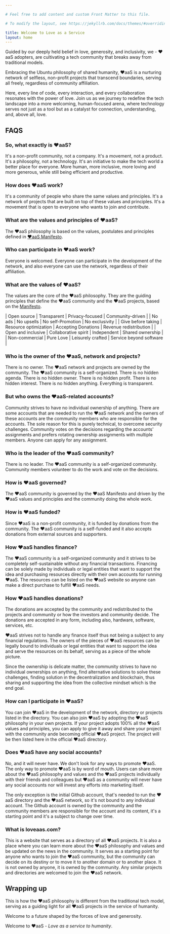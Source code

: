```yaml
---

# Feel free to add content and custom Front Matter to this file.

# To modify the layout, see https://jekyllrb.com/docs/themes/#overriding-theme-defaults

title: Welcome to Love as a Service
layout: home
---
```


Guided by our deeply held belief in love, generosity, and inclusivity, we - ❤aaS adopters, are cultivating a tech
community that breaks
away from traditional models.

Embracing the Ubuntu philosophy of shared humanity, ❤aaS is a nurturing network of selfless, non-profit projects that
transcend boundaries, serving all freely, regardless of community affiliation.

Here, every line of code, every interaction, and every collaboration resonates with the power of love. Join us as we
journey to redefine the tech landscape into a more welcoming, human-focused arena, where technology serves not just as a
tool but as a catalyst for connection, understanding, and, above all, love.

## **FAQS**

### **So, what exactly is ❤aaS?**

It's a non-profit community, not a company. It's a movement, not a product. It's a philosophy, not a technology. It's an
initiative to make the tech world a better place for everyone. More human, more inclusive, more loving and more
generous, while still being efficient and productive.

### **How does ❤aaS work?**

It's a community of people who share the same values and principles. It's a network of projects that are built on top of
these values and principles. It's a movement that is open to everyone who wants to join and contribute.

### **What are the values and principles of ❤aaS?**

The ❤aaS philosophy is based on the values, postulates and principles defined in [❤aaS Manifesto](/manifesto).

### **Who can participate in ❤aaS work?**

Everyone is welcomed. Everyone can participate in the development of the network, and also everyone can use the network,
regardless of their affiliation.

### **What are the values of ❤aaS?**

The values are the core of the ❤aaS philosophy. They are the guiding principles that define the ❤aaS community and the
❤aaS projects, based on the [Manifesto](/manifesto).

| Open source | Transparent | Privacy-focused | Community-driven |
| No ads | No upsells | No self-Promotion | No exclusivity |
| Give before taking | Resource optimization | Accepting Donations | Revenue redistribution |
| Open and inclusive | Collaborative spirit | Independent | Shared ownership |
| Non-commercial | Pure Love | Leisurely crafted | Service beyond software |

### **Who is the owner of the ❤aaS, network and projects?**

There is no owner. The ❤aaS network and projects are owned by the community. The ❤aaS community is a self-organized.
There is no hidden agenda. There is no hidden owner. There is no hidden profit. There is no hidden interest. There is no
hidden anything. Everything is transparent.

### **But who owns the ❤aaS-related accounts?**

Community strives to have no individual ownership of anything. There are some accounts that are needed to run the ❤aaS
network and
the owners of these accounts are the community members who are responsible for the accounts. The sole reason for this is
purely technical, to overcome security challenges. Community votes on the decisions regarding the accounts' assignments
and prefers rotating ownership assignments with multiple members. Anyone can apply for any assignment.

### **Who is the leader of the ❤aaS community?**

There is no leader. The ❤aaS community is a self-organized community. Community members volunteer to do the work and
vote on the decisions.

### **How is ❤aaS governed?**

The ❤aaS community is governed by the ❤aaS Manifesto and driven by the ❤aaS values and principles and the community
doing the whole work.

### **How is ❤aaS funded?**

Since ❤aaS is a non-profit community, it is funded by donations from the community. The ❤aaS community is a self-funded
and it also accepts donations from external sources and supporters.

### **How ❤aaS handles finance?**

The ❤aaS community is a self-organized community and it strives to be completely self-sustainable without any financial
transactions. Financing can be solely made by individuals or legal entities that want to support the idea and purchasing
resources directly with their own accounts for running ❤aaS. The resources can be listed on the ❤aaS website so anyone
can make a direct purchase to fulfill ❤aaS needs.

### **How ❤aaS handles donations?**

The donations are accepted by the community and redistributed to the projects and community or how the investors and
community decide. The donations are accepted in any form, including also, hardware, software, services, etc.

❤aaS strives not to handle any finance itself thus not being a subject to any financial regulations. The owners of the
pieces of ❤aaS resources can be legally bound to individuals or legal entities that want to support the idea and serve the
resources on its behalf, serving as a piece of the whole picture.

Since the ownership is delicate matter, the community strives to have no individual ownerships on anything, find
alternative solutions to solve these challenges, finding solution in the decentralization and blockchain, thus sharing and supporting the idea from the collective mindset which is the end goal.

### **How can I participate in ❤aaS?**

You can join ❤aaS in the development of the network, directory or projects listed in the directory. You can also join
❤aaS by adopting the
❤aaS philosophy in your own projects. If your project adopts 100% all the ❤aaS values and principles, you can apply to
give it away and share your project with the community ande becoming official ❤aaS project. The project will be then
listed here in the official
❤aaS directory.

### **Does ❤aaS have any social accounts?**

No, and it will never have. We don't look for any ways to promote ❤aaS. The only way to promote ❤aaS is by word of
mouth. Users can share more about the ❤aaS philosophy and values and the ❤aaS projects individually with their friends
and colleagues but ❤aaS as a community will never have any social accounts nor will invest any efforts into marketing
itself.

The only exception is the initial Github account, that's needed to run the ❤aaS directory and the ❤aaS network, so it's
not bound to any individual account. The Github account is owned by the community and the community members are
responsible for the account and its content, it's a starting point and it's a subject to change over time.

### **What is loveaas.com?**

This is a website that serves as a directory of all ❤aaS projects. It is also a place where you can learn more about the
❤aaS philosophy and values and be updated on the news in the community. It serves as a starting point for anyone who
wants to join the ❤aaS community, but the community can decide on its destiny or to move it to another domain or to
another place. It is not owned by anyone, it is owned by the community. Any similar projects and directories are
welcomed to join the ❤aaS network.

## Wrapping up

This is how the ❤aaS philosophy is different from the traditional tech model, serving as a guiding light for all ❤aaS
projects in the service of humanity.

Welcome to a future shaped by the forces of
love and generosity.

Welcome to ❤aaS - *Love as a service to humanity*.